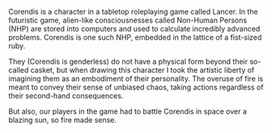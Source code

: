 Corendis is a character in a tabletop roleplaying game called Lancer. In the futuristic game, alien-like consciousnesses called Non-Human Persons (<abbr>NHP</abbr>) are stored into computers and used to calculate incredibly advanced problems. Corendis is one such NHP, embedded in the lattice of a fist-sized ruby.

They (Corendis is genderless) do not have a physical form beyond their so-called casket, but when drawing this character I took the artistic liberty of imagining them as an embodiment of their personality. The overuse of fire is meant to convey their sense of unbiased chaos, taking actions regardless of their second-hand consequences.

But also, our players in the game had to battle Corendis in space over a blazing sun, so fire made sense.
